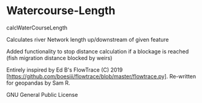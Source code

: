# Watercourse-Length
calcWaterCourseLength

Calculates river Network length up/downstream of given feature

Added functionality to stop distance calculation if a blockage is reached (fish migration distance blocked by weirs)

Entirely inspired by Ed B's FlowTrace (C) 2019 [https://github.com/boesiii/flowtrace/blob/master/flowtrace.py].
Re-written for geopandas by Sam R.

GNU General Public License
